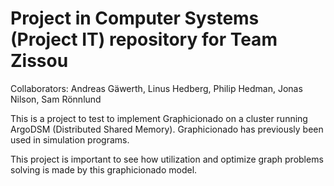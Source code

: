 # Project in Computer Systems (Project IT) repository for Team Zissou
Collaborators: Andreas Gäwerth, Linus Hedberg, Philip Hedman, Jonas Nilson, Sam Rönnlund

This is a project to test to implement Graphicionado on a cluster running ArgoDSM (Distributed Shared Memory). Graphicionado has previously been used in simulation programs.

This project is important to see how utilization and optimize graph problems solving is made by this graphicionado model.
